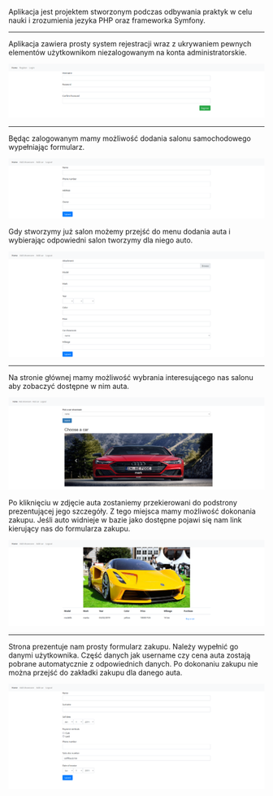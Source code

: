 Aplikacja jest projektem stworzonym podczas odbywania praktyk w celu nauki 
i zrozumienia jezyka PHP oraz frameworka Symfony.

<hr>
Aplikacja zawiera prosty system rejestracji wraz z ukrywaniem pewnych elementów
użytkownikom niezalogowanym na konta administratorskie.

![Rejestracja](./readmePhotos/001.png)

<hr>
Będąc zalogowanym mamy możliwość dodania salonu samochodowego wypełniając formularz.

![Dodanie salonu](./readmePhotos/002.png)

Gdy stworzymy już salon możemy przejść do menu dodania auta i wybierając odpowiedni
salon tworzymy dla niego auto.

![Dodanie auta](./readmePhotos/003.png)
<hr>

Na stronie głównej mamy możliwość wybrania interesującego nas salonu aby zobaczyć
dostępne w nim auta.

![Wybór auta](./readmePhotos/004.png)

Po kliknięciu w zdjęcie auta zostaniemy przekierowani do podstrony prezentującej
jego szczegóły. Z tego miejsca mamy możliwość dokonania zakupu. Jeśli auto widnieje
w bazie jako dostępne pojawi się nam link kierujący nas do formularza zakupu.

![Pojedyncze auto](./readmePhotos/005.png)

<hr>
Strona prezentuje nam prosty formularz zakupu. Należy wypełnić go danymi użytkownika.
Część danych jak username czy cena auta zostają pobrane automatycznie z odpowiednich
danych. Po dokonaniu zakupu nie można przejść do zakładki zakupu dla danego auta.

![Zakup auta](./readmePhotos/006.png)